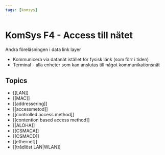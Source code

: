 ```yaml
---
tags: [komsys]
---
```

# KomSys F4 - Access till nätet
Andra föreläsningen i data link layer
- Kommunicera via datanät istället för fysisk länk (som förr i tiden)
- Terminal - alla enheter som kan anslutas till något kommunikationsnät

## Topics
- [[LAN]]
- [[MAC]]
- [[addressering]]
- [[accessmetod]]
- [[controlled access method]]
- [[contention based access method]]
- [[ALOHA]]
- [[CSMACA]]
- [[CSMACD]]
- [[ethernet]]
- [[trådlöst LAN|WLAN]]